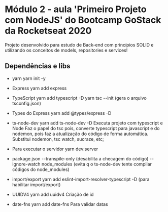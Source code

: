 # Módulo 2 - aula 'Primeiro Projeto com NodeJS' do Bootcamp GoStack da Rocketseat 2020

Projeto desenvolvido para estudo de Back-end com princípios SOLID e utilizando os conceitos de models, repositories e services!


## Dependências e libs

* yarn
      yarn init -y
* Express
      yarn add express
* TypeScript
      yarn add typescript -D
      yarn tsc --init (gera o arquivo tsconfig.json)

* Types do Express
      yarn add @types/express -D

* ts-node-dev
      yarn add ts-node-dev -D
Executa projeto com typescript e Node
Faz o papel do tsc pois, converte typescript para javascript e do nodemon, pois faz a atualização do código de forma automática.
Substitui nodemon, tsc watch, sucraze, etc;

* Para executar o servidor
      yarn dev:server

* package.json
      --transpile-only (desabilita a checagem do código)
      --ignore-watch node_modules (evita q o ts-node-dev tente compilar códigos do node_modules)

* import/export
      yarn add eslint-import-resolver-typescript -D (para habilitar import/export)

* UUIDV4
      yarn add uuidv4
Criação de id

* date-fns
      yarn add date-fns
Para validar datas
